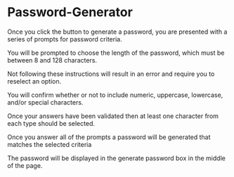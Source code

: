 # Password-Generator

Once you click the button to generate a password, you are presented with a series of prompts for password criteria.

You will be prompted to choose the length of the password, which must be between 8 and 128 characters.

Not following these instructions will result in an error and require you to reselect an option.

You will confirm whether or not to include numeric, uppercase, lowercase, and/or special characters.

Once your answers have been validated then at least one character from each type should be selected.

Once you answer all of the prompts a password will be generated that matches the selected criteria

The password will be displayed in the generate password box in the middle of the page.
